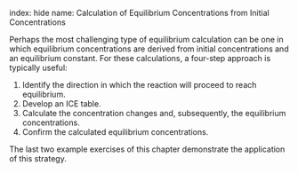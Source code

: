 index: hide
name: Calculation of Equilibrium Concentrations from Initial Concentrations

Perhaps the most challenging type of equilibrium calculation can be one in which equilibrium concentrations are derived from initial concentrations and an equilibrium constant. For these calculations, a four-step approach is typically useful:

  1. Identify the direction in which the reaction will proceed to reach equilibrium.
  2. Develop an ICE table.
  3. Calculate the concentration changes and, subsequently, the equilibrium concentrations.
  4. Confirm the calculated equilibrium concentrations.

The last two example exercises of this chapter demonstrate the application of this strategy.
